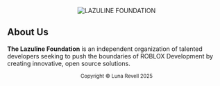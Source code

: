 <p align="center">
  <img src="header.png" alt="LAZULINE FOUNDATION">
</p>

## About Us

**The Lazuline Foundation** is an independent organization of talented developers seeking to push the boundaries of ROBLOX Development by creating innovative, open source solutions.

<p align="center">
  <small>Copyright &copy; Luna Revell 2025</small>
</p>
